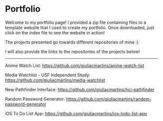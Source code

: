 # Portfolio

Welcome to my portfolio page! I provided a zip file containing files to a template website that I used to create my portfolio. Once downloaded, just click on the index file to see the website in action!

The projects presented go towards different repositories of mine :)

I will also provide the links to the repositories of the projects below!

*****************************************************************************************************************************************************************************************

Anime Watch List: https://github.com/giuliacmartins/anime-watch-list

Media Watchlist - USF Independent Study: https://github.com/giuliacmartins/media-watchlist

New Pathfinder Interface: https://github.com/giuliacmartins/hci-pathfinder

Random Password Generator: https://github.com/giuliacmartins/random-password-generator

iOS To Do List App: https://github.com/giuliacmartins/ios-todo-list-app
